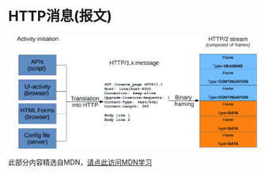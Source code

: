 # HTTP消息(报文)

![](images/20230102123154.png)  

此部分内容精选自MDN，[请点此访问MDN学习](https://developer.mozilla.org/zh-CN/docs/Web/HTTP/Messages)